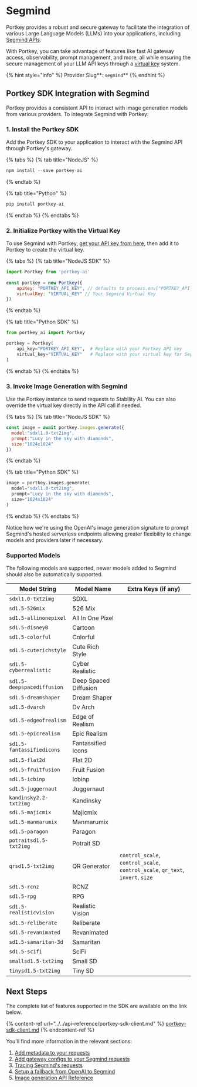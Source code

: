 # Segmind

Portkey provides a robust and secure gateway to facilitate the integration of various Large Language Models (LLMs) into your applications, including [Segmind APIs](https://docs.segmind.com/).

With Portkey, you can take advantage of features like fast AI gateway access, observability, prompt management, and more, all while ensuring the secure management of your LLM API keys through a [virtual key](../../product/ai-gateway-streamline-llm-integrations/virtual-keys/) system.

{% hint style="info" %}
Provider Slug**: **<mark style="color:blue;">**`segmind`**</mark>
{% endhint %}

## Portkey SDK Integration with Segmind

Portkey provides a consistent API to interact with image generation models from various providers. To integrate Segmind with Portkey:

### 1. Install the Portkey SDK

Add the Portkey SDK to your application to interact with the Segmind API through Portkey's gateway.

{% tabs %}
{% tab title="NodeJS" %}
```javascript
npm install --save portkey-ai
```
{% endtab %}

{% tab title="Python" %}
```python
pip install portkey-ai
```
{% endtab %}
{% endtabs %}

### 2. Initialize Portkey with the Virtual Key

To use Segmind with Portkey, [get your API key from here](https://cloud.segmind.com/console/api-keys), then add it to Portkey to create the virtual key.

{% tabs %}
{% tab title="NodeJS SDK" %}
```javascript
import Portkey from 'portkey-ai'
 
const portkey = new Portkey({
    apiKey: "PORTKEY_API_KEY", // defaults to process.env["PORTKEY_API_KEY"]
    virtualKey: "VIRTUAL_KEY" // Your Segmind Virtual Key
})
```
{% endtab %}

{% tab title="Python SDK" %}
```python
from portkey_ai import Portkey

portkey = Portkey(
    api_key="PORTKEY_API_KEY",  # Replace with your Portkey API key
    virtual_key="VIRTUAL_KEY"   # Replace with your virtual key for Segmind
)
```
{% endtab %}
{% endtabs %}

### **3. Invoke Image Generation with** Segmind

Use the Portkey instance to send requests to Stability AI. You can also override the virtual key directly in the API call if needed.

{% tabs %}
{% tab title="NodeJS SDK" %}
```javascript
const image = await portkey.images.generate({
  model:"sdxl1.0-txt2img",
  prompt:"Lucy in the sky with diamonds",
  size:"1024x1024"
})
```
{% endtab %}

{% tab title="Python SDK" %}
```python
image = portkey.images.generate(
  model="sdxl1.0-txt2img",
  prompt="Lucy in the sky with diamonds",
  size="1024x1024"
)
```
{% endtab %}
{% endtabs %}

Notice how we're using the OpenAI's image generation signature to prompt Segmind's hosted serverless endpoints allowing greater flexibility to change models and providers later if necessary.

### Supported Models

The following models are supported, newer models added to Segmind should also be automatically supported.

| Model String               | Model Name            | Extra Keys (if any)                                                            |
| -------------------------- | --------------------- | ------------------------------------------------------------------------------ |
| `sdxl1.0-txt2img`          | SDXL                  |                                                                                |
| `sd1.5-526mix`             | 526 Mix               |                                                                                |
| `sd1.5-allinonepixel`      | All In One Pixel      |                                                                                |
| `sd1.5-disneyB`            | Cartoon               |                                                                                |
| `sd1.5-colorful`           | Colorful              |                                                                                |
| `sd1.5-cuterichstyle`      | Cute Rich Style       |                                                                                |
| `sd1.5-cyberrealistic`     | Cyber Realistic       |                                                                                |
| `sd1.5-deepspacediffusion` | Deep Spaced Diffusion |                                                                                |
| `sd1.5-dreamshaper`        | Dream Shaper          |                                                                                |
| `sd1.5-dvarch`             | Dv Arch               |                                                                                |
| `sd1.5-edgeofrealism`      | Edge of Realism       |                                                                                |
| `sd1.5-epicrealism`        | Epic Realism          |                                                                                |
| `sd1.5-fantassifiedicons`  | Fantassified Icons    |                                                                                |
| `sd1.5-flat2d`             | Flat 2D               |                                                                                |
| `sd1.5-fruitfusion`        | Fruit Fusion          |                                                                                |
| `sd1.5-icbinp`             | Icbinp                |                                                                                |
| `sd1.5-juggernaut`         | Juggernaut            |                                                                                |
| `kandinsky2.2-txt2img`     | Kandinsky             |                                                                                |
| `sd1.5-majicmix`           | Majicmix              |                                                                                |
| `sd1.5-manmarumix`         | Manmarumix            |                                                                                |
| `sd1.5-paragon`            | Paragon               |                                                                                |
| `potraitsd1.5-txt2img`     | Potrait SD            |                                                                                |
| `qrsd1.5-txt2img`          | QR Generator          | `control_scale`, `control_scale`, `control_scale`, `qr_text`, `invert`, `size` |
| `sd1.5-rcnz`               | RCNZ                  |                                                                                |
| `sd1.5-rpg`                | RPG                   |                                                                                |
| `sd1.5-realisticvision`    | Realistic Vision      |                                                                                |
| `sd1.5-reliberate`         | Reliberate            |                                                                                |
| `sd1.5-revanimated`        | Revanimated           |                                                                                |
| `sd1.5-samaritan-3d`       | Samaritan             |                                                                                |
| `sd1.5-scifi`              | SciFi                 |                                                                                |
| `smallsd1.5-txt2img`       | Small SD              |                                                                                |
| `tinysd1.5-txt2img`        | Tiny SD               |                                                                                |

## Next Steps

The complete list of features supported in the SDK are available on the link below.

{% content-ref url="../../api-reference/portkey-sdk-client.md" %}
[portkey-sdk-client.md](../../api-reference/portkey-sdk-client.md)
{% endcontent-ref %}

You'll find more information in the relevant sections:

1. [Add metadata to your requests](../../product/observability-modern-monitoring-for-llms/metadata.md)
2. [Add gateway configs to your Segmind requests](../../product/ai-gateway-streamline-llm-integrations/configs.md)
3. [Tracing Segmind's requests](../../product/observability-modern-monitoring-for-llms/traces.md)
4. [Setup a fallback from OpenAI to Segmind](../../product/ai-gateway-streamline-llm-integrations/fallbacks.md)
5. [Image generation API Reference](../../provider-endpoints/images/create-image.md)
